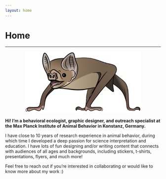 ```yaml
---
layout: home
---
```

# Home
--- 
<p align="center">
 <img src="/assets/illustrations/vampterrestrial_v02.png" width="75%">  
</p>


<b> Hi! I’m a behavioral ecologist, graphic designer, and outreach specialist at the Max Planck Institute of Animal Behavior in Konstanz, Germany. </b> <br/>

I have close to 10 years of research experience in animal behavior, during which time I developed a deep passion for science interpretation and education. I have lots of fun designing and/or writing content that connects with audiences of all ages and backgrounds, including stickers, t-shirts, presentations, flyers, and much more! 

Feel free to reach out if you’re interested in collaborating or would like to know more about my work :)
